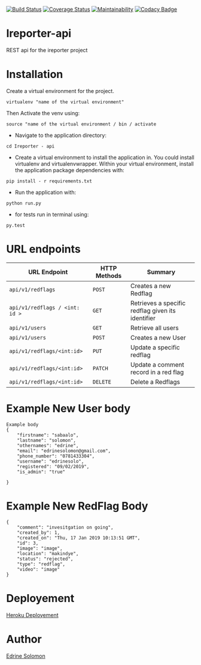 [![Build Status](https://travis-ci.org/edrinesolo/Ireporter-api.svg?branch=develop)](https://travis-ci.org/edrinesolo/Ireporter-api)
[![Coverage Status](https://coveralls.io/repos/github/edrinesolo/Ireporter-api/badge.svg?branch=develop)](https://coveralls.io/github/edrinesolo/Ireporter-api?branch=develop)
[![Maintainability](https://api.codeclimate.com/v1/badges/f4ebb30e428384336ca5/maintainability)](https://codeclimate.com/github/edrinesolo/Ireporter-api/maintainability)
[![Codacy Badge](https://api.codacy.com/project/badge/Grade/0917007869d84b40a20a38a7afecdf63)](https://www.codacy.com/app/edrinesolo/Ireporter-api?utm_source=github.com&amp;utm_medium=referral&amp;utm_content=edrinesolo/Ireporter-api&amp;utm_campaign=Badge_Grade)

# Ireporter-api
REST api for the ireporter project

# Installation

Create a virtual environment for the project.

```
virtualenv "name of the virtual environment"
```
Then Activate the venv using:
```
source "name of the virtual environment / bin / activate
```

* Navigate to the application directory:

```
cd Ireporter - api
```

* Create a virtual environment to install the
application in. You could install virtualenv and virtualenvwrapper.
Within your virtual environment, install the application package dependencies with:

```
pip install - r requirements.txt
```

* Run the application with:

```
python run.py
```
* for tests run in terminal using:

```
py.test
```

# URL endpoints

| URL Endpoint | HTTP Methods | Summary |
| -------- | ------------- | --------- |
| `api/v1/redflags` | `POST` | Creates a new Redflag|
| `api/v1/redflags / <int: id >` | `GET` | Retrieves a specific redflag given its identifier|
| `api/v1/users` | `GET` | Retrieve all users |
| `api/v1/users` | `POST` | Creates a new User |
| `api/v1/redflags/<int:id>` | `PUT` | Update a specific redflag |
| `api/v1/redflags/<int:id>` | `PATCH` | Update a comment record in a red flag |
| `api/v1/redflags/<int:id>` | `DELETE` | Delete a Redflags |

# Example New User body
```
Example body
{
    "firstname": "sabaalo",
    "lastname": "solomon",
    "othernames": "edrine",
    "email": "edrinesolomon@gmail.com",
    "phone_number": "0781433304",
    "username": "edrinesolo",
    "registered": "09/02/2019",
    "is_admin": "true"

}
```
# Example New RedFlag Body
```
{
    "comment": "invesitgation on going",
    "created_by": 1,
    "created_on": "Thu, 17 Jan 2019 10:13:51 GMT",
    "id": 3,
    "image": "image",
    "location": "makindye",
    "status": "rejected",
    "type": "redflag",
    "video": "image"
}
```
# Deployement
[Heroku Deployement](https://ireporter---v1.herokuapp.com)

# Author
[Edrine Solomon](https://github.com/edrinesolo)
